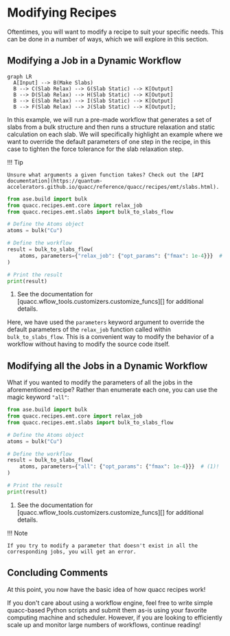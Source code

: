 # Modifying Recipes

Oftentimes, you will want to modify a recipe to suit your specific needs. This can be done in a number of ways, which we will explore in this section.

## Modifying a Job in a Dynamic Workflow

```mermaid
graph LR
  A[Input] --> B(Make Slabs)
  B --> C(Slab Relax) --> G(Slab Static) --> K[Output]
  B --> D(Slab Relax) --> H(Slab Static) --> K[Output]
  B --> E(Slab Relax) --> I(Slab Static) --> K[Output]
  B --> F(Slab Relax) --> J(Slab Static) --> K[Output];
```

In this example, we will run a pre-made workflow that generates a set of slabs from a bulk structure and then runs a structure relaxation and static calculation on each slab. We will specifically highlight an example where we want to override the default parameters of one step in the recipe, in this case to tighten the force tolerance for the slab relaxation step.

!!! Tip

    Unsure what arguments a given function takes? Check out the [API documentation](https://quantum-accelerators.github.io/quacc/reference/quacc/recipes/emt/slabs.html).

```python
from ase.build import bulk
from quacc.recipes.emt.core import relax_job
from quacc.recipes.emt.slabs import bulk_to_slabs_flow

# Define the Atoms object
atoms = bulk("Cu")

# Define the workflow
result = bulk_to_slabs_flow(
    atoms, parameters={"relax_job": {"opt_params": {"fmax": 1e-4}}}  # (1)!
)

# Print the result
print(result)
```

1. See the documentation for [quacc.wflow_tools.customizers.customize_funcs][] for additional details.

Here, we have used the `parameters` keyword argument to override the default parameters of the `relax_job` function called within `bulk_to_slabs_flow`. This is a convenient way to modify the behavior of a workflow without having to modify the source code itself.

## Modifying all the Jobs in a Dynamic Workflow

What if you wanted to modify the parameters of all the jobs in the aforementioned recipe? Rather than enumerate each one, you can use the magic keyword `"all"`:

```python
from ase.build import bulk
from quacc.recipes.emt.core import relax_job
from quacc.recipes.emt.slabs import bulk_to_slabs_flow

# Define the Atoms object
atoms = bulk("Cu")

# Define the workflow
result = bulk_to_slabs_flow(
    atoms, parameters={"all": {"opt_params": {"fmax": 1e-4}}}  # (1)!
)

# Print the result
print(result)
```

1. See the documentation for [quacc.wflow_tools.customizers.customize_funcs][] for additional details.

!!! Note

    If you try to modify a parameter that doesn't exist in all the corresponding jobs, you will get an error.

## Concluding Comments

At this point, you now have the basic idea of how quacc recipes work!

If you don't care about using a workflow engine, feel free to write simple quacc-based Python scripts and submit them as-is using your favorite computing machine and scheduler. However, if you are looking to efficiently scale up and monitor large numbers of workflows, continue reading!
